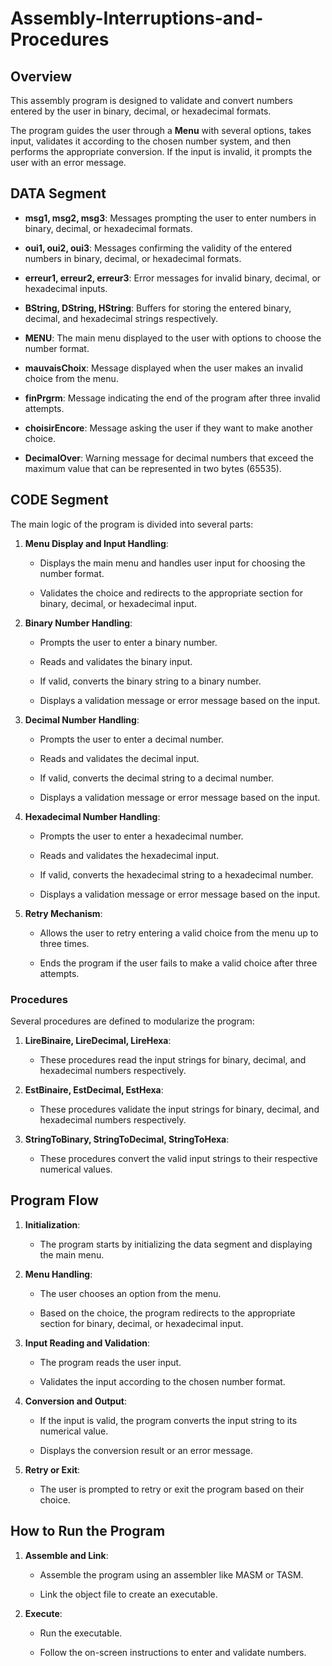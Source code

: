 # Assembly-Interruptions-and-Procedures

## Overview

This assembly program is designed to validate and convert numbers entered by the user in binary, decimal, or hexadecimal formats. 

The program guides the user through a **Menu** with several options, takes input, validates it according to the chosen number system, and then performs the appropriate conversion. If the input is invalid, it prompts the user with an error message.


## DATA Segment

- **msg1, msg2, msg3**: Messages prompting the user to enter numbers in binary, decimal, or hexadecimal formats.

- **oui1, oui2, oui3**: Messages confirming the validity of the entered numbers in binary, decimal, or hexadecimal formats.

- **erreur1, erreur2, erreur3**: Error messages for invalid binary, decimal, or hexadecimal inputs.

- **BString, DString, HString**: Buffers for storing the entered binary, decimal, and hexadecimal strings respectively.

- **MENU**: The main menu displayed to the user with options to choose the number format.

- **mauvaisChoix**: Message displayed when the user makes an invalid choice from the menu.

- **finPrgrm**: Message indicating the end of the program after three invalid attempts.

- **choisirEncore**: Message asking the user if they want to make another choice.

- **DecimalOver**: Warning message for decimal numbers that exceed the maximum value that can be represented in two bytes (65535).

## CODE Segment

The main logic of the program is divided into several parts:

1. **Menu Display and Input Handling**:

    - Displays the main menu and handles user input for choosing the number format.

    - Validates the choice and redirects to the appropriate section for binary, decimal, or hexadecimal input.

2. **Binary Number Handling**:

    - Prompts the user to enter a binary number.

    - Reads and validates the binary input.

    - If valid, converts the binary string to a binary number.

    - Displays a validation message or error message based on the input.

4. **Decimal Number Handling**:

    - Prompts the user to enter a decimal number.
    
    - Reads and validates the decimal input.
    
    - If valid, converts the decimal string to a decimal number.
    
    - Displays a validation message or error message based on the input.

5. **Hexadecimal Number Handling**:

    - Prompts the user to enter a hexadecimal number.
    
    - Reads and validates the hexadecimal input.
    
    - If valid, converts the hexadecimal string to a hexadecimal number.
    
    - Displays a validation message or error message based on the input.

6. **Retry Mechanism**:

    - Allows the user to retry entering a valid choice from the menu up to three times.

    - Ends the program if the user fails to make a valid choice after three attempts.

### Procedures

Several procedures are defined to modularize the program:

1. **LireBinaire, LireDecimal, LireHexa**:

    - These procedures read the input strings for binary, decimal, and hexadecimal numbers respectively.

2. **EstBinaire, EstDecimal, EstHexa**:

    - These procedures validate the input strings for binary, decimal, and hexadecimal numbers respectively.

3. **StringToBinary, StringToDecimal, StringToHexa**:

    - These procedures convert the valid input strings to their respective numerical values.

## Program Flow

1. **Initialization**:

    - The program starts by initializing the data segment and displaying the main menu.

3. **Menu Handling**:

    - The user chooses an option from the menu.

    - Based on the choice, the program redirects to the appropriate section for binary, decimal, or hexadecimal input.

4. **Input Reading and Validation**:

    - The program reads the user input.

    - Validates the input according to the chosen number format.

5. **Conversion and Output**:

    - If the input is valid, the program converts the input string to its numerical value.

    - Displays the conversion result or an error message.

6. **Retry or Exit**:

    - The user is prompted to retry or exit the program based on their choice.

## How to Run the Program

1. **Assemble and Link**:

    - Assemble the program using an assembler like MASM or TASM.

    - Link the object file to create an executable.

2. **Execute**:

    - Run the executable.

    - Follow the on-screen instructions to enter and validate numbers.
